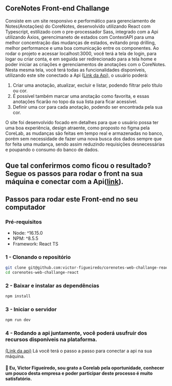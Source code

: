 ## CoreNotes Front-end Challange

Consiste em um site responsivo e performático para gerenciamento de Notes(Anotações) do CoreNotes, desenvolvido utilizando React com Typescript, estilizado com o pre-processador Sass, integrado com a Api utilizando Axios, gerencimaneto de estados com ContextAPI para uma melhor concentração das mudanças de estados, evitando prop drilling, melhor performance e uma boa comunicação entre os componentes. Ao rodar o projeto e acessar localhost:3000, você terá a tela de login, para logar ou criar conta, e em seguida ser redirecionado para a tela home e poder iniciar as criações e gerenciamentos de anotações com o CoreNotes. Nesta mesma tela, você terá todas as funcionalidades disponíveis, utilizando este site conectado a Api (<a href="https://github.com/victor-figueiredo/corenotes-api-challange-php">Link da Api</a>), o usuário poderá:

1. Criar uma anotação, atualizar, excluir e listar, podendo filtrar pelo título ou cor.
2. É possível também marcar uma anotação como favorita, e essas anotações ficarão no topo da sua lista para ficar acessível.
3. Definir uma cor para cada anotação, podendo ser encontrada pela sua cor.

O site foi desenvolvido focado em detalhes para que o usuário possa ter uma boa experiência, design atraente, como proposto no figma pela CoreLab, as mudanças são feitas em tempo real e armazenadas no banco, porém sem necessidade de fazer uma nova busca dos dados sempre que for feita uma mudança, sendo assim reduzindo requisições desnecessárias e poupando o consumo do banco de dados.

## Que tal conferirmos como ficou o resultado? Segue os passos para rodar o front na sua máquina e conectar com a Api(<a href="https://github.com/victor-figueiredo/corenotes-api-challange-php">link</a>).

## Passos para rodar este Front-end no seu computador

### Pré-requisitos
- Node: ^16.15.0
- NPM: ^8.5.5
- Framework: React TS

### 1 - Clonando o repositório
```bash
git clone git@github.com:victor-figueiredo/corenotes-web-challange-react.git
cd corenotes-web-challange-react
```

### 2 - Baixar e instalar as dependências
```bash
npm install
```

### 3 - Iniciar o servidor
```bash
npm run dev
```

### 4 - Rodando a api juntamente, você poderá usufruir dos recursos disponíveis na plataforma.
<a href="https://github.com/victor-figueiredo/corenotes-api-challange-php">(Link da api)</a>
Lá você terá o passo a passo para conectar a api na sua máquina.

#### 👋 Eu, Victor Figueiredo, sou grato a Corelab pela oportunidade, conhecer um pouco desta empresa e poder participar deste processo é muito satisfatório.
